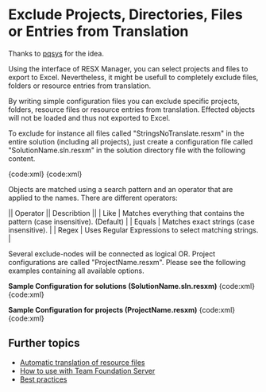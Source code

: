 # Exclude Projects, Directories, Files or Entries from Translation

Thanks to [pqsys](https://www.codeplex.com/site/users/view/pqsys) for the idea.

Using the interface of RESX Manager, you can select projects and files to export to Excel. Nevertheless, it might be usefull to completely exclude files, folders or resource entries from translation.

By writing simple configuration files you can exclude specific projects, folders, resource files or resource entries from translation. Effected objects will not be loaded and thus not exported to Excel.

To exclude for instance all files called "StringsNoTranslate.resxm" in the entire solution (including all projects), just create a configuration file called "SolutionName.sln.resxm" in the solution directory file with the following content. 

{code:xml}
 <solution>
    <files>
      <exclude Pattern="StringsNoTranslate.resx"/>
    </files>
 </solution>
{code:xml}

Objects are matched using a search pattern and an operator that are applied to the names. There are different operators: 

|| Operator || Describtion ||
| Like | Matches everything that contains the pattern (case insensitive). (Default) |
| Equals | Matches exact strings (case insensitive). |
| Regex | Uses Regular Expressions to select matching strings. |

Several exclude-nodes will be connected as logical OR. Project configurations are called "ProjectName.resxm". Please see the following examples containing all available options.

**Sample Configuration for solutions (SolutionName.sln.resxm)**
{code:xml}
 <solution>
    <projects>
      <exclude Operator="Equals" Pattern="InvariantProject"/>
      <exclude Operator="Equals" Pattern="InvariantProject2"/>
    </projects>
    <directories>
      <exclude Operator="Like" Pattern="hidden_dir"/>
    </directories>
    <files>
      <exclude Operator="Equals" Pattern="StringsNoTranslate.resx"/>
    </files>
    <groups>
      <exclude Operator="Regex" Pattern="Test[0-9](0-9)"/>
    </groups>
 </solution>
{code:xml}

**Sample Configuration for projects (ProjectName.resxm)**
{code:xml}
 <solution>
    <directories>
      <exclude Operator="Like" Pattern="hidden_dir"/>
    </directories>
    <files>
      <exclude Operator="Equals" Pattern="StringsNoTranslate.resx"/>
    </files>
    <groups>
      <exclude Operator="Regex" Pattern="Test[0-9](0-9)"/>
    </groups>
 </solution>
{code:xml}

## Further topics
* [Automatic translation of resource files](Automatic-translation-of-resource-files)
* [How to use with Team Foundation Server](How-to-use-with-Team-Foundation-Server)
* [Best practices](Best-practices)
